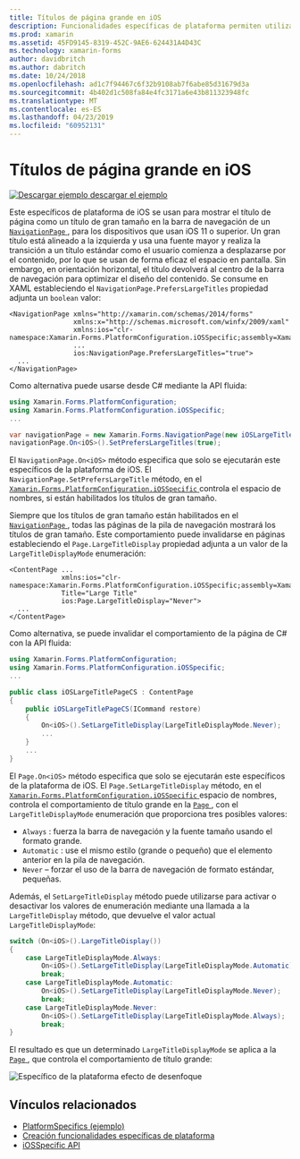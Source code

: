 ```yaml
---
title: Títulos de página grande en iOS
description: Funcionalidades específicas de plataforma permiten utilizar la funcionalidad que solo está disponible en una plataforma concreta, sin necesidad de implementar los representadores personalizados o los efectos. En este artículo se explica cómo consumir el iOS específicos de la plataforma que se muestra el título de página como un título de gran tamaño en la barra de navegación de una NavigationPage.
ms.prod: xamarin
ms.assetid: 45FD9145-8319-452C-9AE6-624431A4D43C
ms.technology: xamarin-forms
author: davidbritch
ms.author: dabritch
ms.date: 10/24/2018
ms.openlocfilehash: ad1c7f94467c6f32b9108ab7f6abe85d31679d3a
ms.sourcegitcommit: 4b402d1c508fa84e4fc3171a6e43b811323948fc
ms.translationtype: MT
ms.contentlocale: es-ES
ms.lasthandoff: 04/23/2019
ms.locfileid: "60952131"
---
```

# <a name="large-page-titles-on-ios"></a>Títulos de página grande en iOS

[![Descargar ejemplo](~/media/shared/download.png) descargar el ejemplo](https://developer.xamarin.com/samples/xamarin-forms/userinterface/platformspecifics/)

Este específicos de plataforma de iOS se usan para mostrar el título de página como un título de gran tamaño en la barra de navegación de un [ `NavigationPage` ](xref:Xamarin.Forms.NavigationPage), para los dispositivos que usan iOS 11 o superior. Un gran título está alineado a la izquierda y usa una fuente mayor y realiza la transición a un título estándar como el usuario comienza a desplazarse por el contenido, por lo que se usan de forma eficaz el espacio en pantalla. Sin embargo, en orientación horizontal, el título devolverá al centro de la barra de navegación para optimizar el diseño del contenido. Se consume en XAML estableciendo el `NavigationPage.PrefersLargeTitles` propiedad adjunta un `boolean` valor:

```xaml
<NavigationPage xmlns="http://xamarin.com/schemas/2014/forms"
                xmlns:x="http://schemas.microsoft.com/winfx/2009/xaml"
                xmlns:ios="clr-namespace:Xamarin.Forms.PlatformConfiguration.iOSSpecific;assembly=Xamarin.Forms.Core"
                ...
                ios:NavigationPage.PrefersLargeTitles="true">
  ...
</NavigationPage>
```

Como alternativa puede usarse desde C# mediante la API fluida:

```csharp
using Xamarin.Forms.PlatformConfiguration;
using Xamarin.Forms.PlatformConfiguration.iOSSpecific;
...

var navigationPage = new Xamarin.Forms.NavigationPage(new iOSLargeTitlePageCS());
navigationPage.On<iOS>().SetPrefersLargeTitles(true);
```

El `NavigationPage.On<iOS>` método especifica que solo se ejecutarán este específicos de la plataforma de iOS. El `NavigationPage.SetPrefersLargeTitle` método, en el [ `Xamarin.Forms.PlatformConfiguration.iOSSpecific` ](xref:Xamarin.Forms.PlatformConfiguration.iOSSpecific) controla el espacio de nombres, si están habilitados los títulos de gran tamaño.

Siempre que los títulos de gran tamaño están habilitados en el [ `NavigationPage` ](xref:Xamarin.Forms.NavigationPage), todas las páginas de la pila de navegación mostrará los títulos de gran tamaño. Este comportamiento puede invalidarse en páginas estableciendo el `Page.LargeTitleDisplay` propiedad adjunta a un valor de la `LargeTitleDisplayMode` enumeración:

```xaml
<ContentPage ...
             xmlns:ios="clr-namespace:Xamarin.Forms.PlatformConfiguration.iOSSpecific;assembly=Xamarin.Forms.Core"
             Title="Large Title"
             ios:Page.LargeTitleDisplay="Never">
  ...
</ContentPage>
```

Como alternativa, se puede invalidar el comportamiento de la página de C# con la API fluida:

```csharp
using Xamarin.Forms.PlatformConfiguration;
using Xamarin.Forms.PlatformConfiguration.iOSSpecific;
...

public class iOSLargeTitlePageCS : ContentPage
{
    public iOSLargeTitlePageCS(ICommand restore)
    {
        On<iOS>().SetLargeTitleDisplay(LargeTitleDisplayMode.Never);
        ...
    }
    ...
}
```

El `Page.On<iOS>` método especifica que solo se ejecutarán este específicos de la plataforma de iOS. El `Page.SetLargeTitleDisplay` método, en el [ `Xamarin.Forms.PlatformConfiguration.iOSSpecific` ](xref:Xamarin.Forms.PlatformConfiguration.iOSSpecific) espacio de nombres, controla el comportamiento de título grande en la [ `Page` ](xref:Xamarin.Forms.Page), con el `LargeTitleDisplayMode` enumeración que proporciona tres posibles valores:

- `Always` : fuerza la barra de navegación y la fuente tamaño usando el formato grande.
- `Automatic` : use el mismo estilo (grande o pequeño) que el elemento anterior en la pila de navegación.
- `Never` – forzar el uso de la barra de navegación de formato estándar, pequeñas.

Además, el `SetLargeTitleDisplay` método puede utilizarse para activar o desactivar los valores de enumeración mediante una llamada a la `LargeTitleDisplay` método, que devuelve el valor actual `LargeTitleDisplayMode`:

```csharp
switch (On<iOS>().LargeTitleDisplay())
{
    case LargeTitleDisplayMode.Always:
        On<iOS>().SetLargeTitleDisplay(LargeTitleDisplayMode.Automatic);
        break;
    case LargeTitleDisplayMode.Automatic:
        On<iOS>().SetLargeTitleDisplay(LargeTitleDisplayMode.Never);
        break;
    case LargeTitleDisplayMode.Never:
        On<iOS>().SetLargeTitleDisplay(LargeTitleDisplayMode.Always);
        break;
}
```

El resultado es que un determinado `LargeTitleDisplayMode` se aplica a la [ `Page` ](xref:Xamarin.Forms.Page), que controla el comportamiento de título grande:

![](page-large-title-images/large-title.png "Específico de la plataforma efecto de desenfoque")

## <a name="related-links"></a>Vínculos relacionados

- [PlatformSpecifics (ejemplo)](https://developer.xamarin.com/samples/xamarin-forms/userinterface/platformspecifics/)
- [Creación funcionalidades específicas de plataforma](~/xamarin-forms/platform/platform-specifics/index.md#creating-platform-specifics)
- [iOSSpecific API](xref:Xamarin.Forms.PlatformConfiguration.iOSSpecific)
